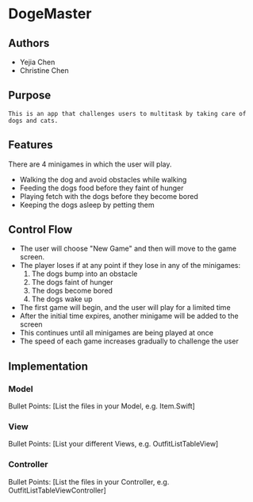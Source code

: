 # DogeMaster

## Authors
* Yejia Chen
* Christine Chen

## Purpose
    This is an app that challenges users to multitask by taking care of dogs and cats.

## Features
There are 4 minigames in which the user will play.
* Walking the dog and avoid obstacles while walking
* Feeding the dogs food before they faint of hunger
* Playing fetch with the dogs before they become bored
* Keeping the dogs asleep by petting them

## Control Flow
* The user will choose "New Game" and then will move to the game screen.
* The player loses if at any point if they lose in any of the minigames:
    1. The dogs bump into an obstacle
    2. The dogs faint of hunger
    3. The dogs become bored
    4. The dogs wake up
* The first game will begin, and the user will play for a limited time
* After the initial time expires, another minigame will be added to the screen
* This continues until all minigames are being played at once
* The speed of each game increases gradually to challenge the user

## Implementation

### Model
Bullet Points: [List the files in your Model, e.g. Item.Swift]

### View
Bullet Points: [List your different Views, e.g. OutfitListTableView]

### Controller
Bullet Points: [List the files in your Controller, e.g. OutfitListTableViewController]
